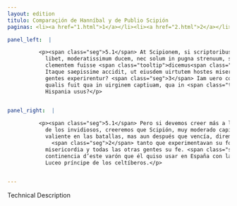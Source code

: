 ```yaml
---
layout: edition
titulo: Comparaçión de Hanníbal y de Publio Scipión
paginas: <li><a href="1.html">1</a></li><li><a href="2.html">2</a></li><li><a href="3.html">3</a></li><li><a href="4.html">4</a></li><li><a href="5.html">5</a></li><li><a href="6.html">6</a></li><li><a href="7.html">7</a></li><li><a href="8.html">8</a></li><li><a href="9.html">9</a></li><li><a href="10.html">10</a></li><li><a href="11.html">11</a></li><li><a href="12.html">12</a></li><li><a href="13.html">13</a></li>

panel_left:  |

          <p><span class="seg">5.1</span> At Scipionem, si scriptoribus magis quam inuidorum calumniis credere
            libet, moderatissimum ducem, nec solum in pugna strenuum, sed etiam post uictoriam
            clementem fuisse <span class="tooltip">dicemus<span class="tooltiptext">dicimus #U </span></span>. <span class="seg">2</span>
            Itaque saepissime accidit, ut eiusdem uirtutem hostes misericordiam uicti fidem caeterae
            gentes experirentur? <span class="seg">3</span> Iam uero continentia et liberalitas uiri quanta aut
            qualis fuit qua in uirginem captiuam, qua in <span class="tooltip">Luceum<span class="tooltiptext">Luceium #E #F #N #R #S #U #W </span></span> principem Celtiberorum est in
            Hispania usus?</p>
        

panel_right:  |

          <p><span class="seg">5.1</span> Pero si devemos creer más a los scriptores que a las falsas accusaçiones
            de los invidiosos, creeremos que Scipión, muy moderado capitán, no sólamente fuesse
            valiente en las batallas, mas aun después que vencía, diremos aver sido piadoso,
              <span class="seg">2</span> tanto que experimentavan su fortaleza los enemigos, los vencidos, su
            misericordia y todas las otras gentes su fe. <span class="seg">3</span> Ya que tal y que tanta fue la
            continencia d’este varón que él quiso usar en España con la donzella y captiva y con
            Luceo príncipe de los celtíberos.</p>
        

---
```


Technical Description 